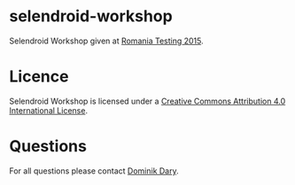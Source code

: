 selendroid-workshop
========

Selendroid Workshop given at [Romania Testing 2015](http://www.romaniatesting.ro).

Licence
===

  Selendroid Workshop is licensed under a [Creative Commons Attribution 4.0 International License](http://creativecommons.org/licenses/by/4.0/).


Questions
====

For all questions please contact [Dominik Dary](http://github.com/dominikdary).
